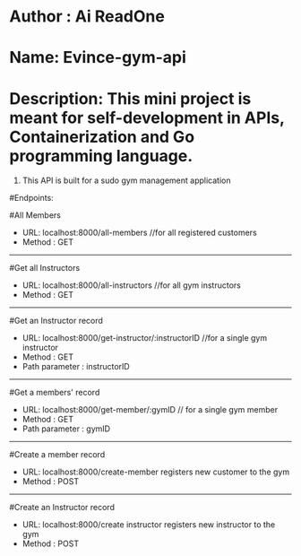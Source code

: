 # Author : Ai ReadOne
# Name: Evince-gym-api
# Description: This mini project is meant for self-development in APIs, Containerization and Go programming language.

1. This API is built for a sudo gym management application

#Endpoints:

#All Members 
- URL: localhost:8000/all-members //for all registered customers
- Method : GET
<hr>

#Get all Instructors 
- URL: localhost:8000/all-instructors //for all gym instructors 
- Method : GET
<hr>

#Get an Instructor record
- URL: localhost:8000/get-instructor/:instructorID //for a single gym instructor
- Method : GET
- Path parameter : instructorID
<hr>

#Get a members' record
- URL: localhost:8000/get-member/:gymID // for a single gym member
- Method : GET
- Path parameter : gymID
<hr>

#Create a member record
- URL: localhost:8000/create-member registers new customer to the gym
- Method : POST
<hr>

#Create an Instructor record
- URL: localhost:8000/create instructor registers new instructor to the gym
- Method : POST
